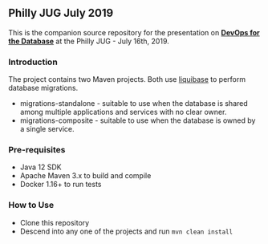 ## Philly JUG July 2019
This is the companion source repository for the presentation on **[DevOps for the Database](https://www.meetup.com/PhillyJUG/events/261410387/)** at the Philly JUG - July 16th, 2019.

### Introduction
The project contains two Maven projects. Both use [liquibase](https://www.liquibase.org) to perform database migrations.
* migrations-standalone - suitable to use when the database is shared among multiple applications and services with no clear owner.
* migrations-composite - suitable to use when the database is owned by a single service.

### Pre-requisites
* Java 12 SDK
* Apache Maven 3.x to build and compile
* Docker 1.16+ to run tests

### How to Use
* Clone this repository
* Descend into any one of the projects and run `mvn clean install`



